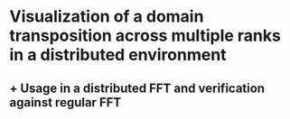 # Visualization of a domain transposition across multiple ranks in a distributed environment
## + Usage in a distributed FFT and verification against regular FFT
